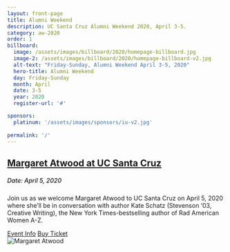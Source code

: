 ```yaml
---
layout: front-page
title: Alumni Weekend
description: UC Santa Cruz Alumni Weekend 2020, April 3-5.
category: aw-2020
order: 1
billboard:
  image: /assets/images/billboard/2020/homepage-billboard.jpg
  image-2: /assets/images/billboard/2020/homepage-billboard-v2.jpg
  alt-text: "Friday-Sunday, Alumni Weekend April 3-5, 2020"
  hero-title: Alumni Weekend
  day: Friday-Sunday
  month: April
  date: 3-5
  year: 2020
  register-url: '#'

sponsors:
  platinum: '/assets/images/sponsors/iu-v2.jpg'
  
permalink: '/'
---
```


<section class="content-w-media left haltered blue">
  <div class="grid-container large">
    <div class="inner">
      <div class="content">
          <h2 class="underline"><a href="#">Margaret Atwood at UC Santa Cruz</a></h2>
          <h5 style="font-weight: 500">Date: April 5, 2020</h5>
          <p>Join us as we welcome Margaret Atwood to UC Santa Cruz on April 5, 2020 where she’ll be in conversation with author Kate Schatz (Stevenson ‘03, Creative Writing), the New York Times-bestselling author of Rad American Women A-Z.</p>
          <div class="content-foot-links">
            <a class="btn-link" href="/atwood">Event Info</a>
            <a class="button primary expanded" href="#">Buy Ticket</a>
          </div>
      </div>
      <div class="media">
          <img src="atwood/images/atwood-homepage.jpg" alt="Margaret Atwood">
      </div>
    </div>
  </div>
</section>

<!--
<section class="heading">
    <h2 class="underline">Thank you to our sponsors</h2><br/>
    <h3>Platinum</h3>
</section>

<div class="grid-container large mt-25">
  <div class="grid-x grid-margin-x align-center">
    <div class="cell large-4">
      <div class="closing-blocks">
        <a href="https://soundcloud.com/ucsantacruz/sets/storycruz">
          <div class="image">
              <img src="/assets/images/sponsors/iu-v2.jpg" alt="Alumni Association">
          </div>
        </a>
      </div>
    </div>
  </div>
</div>


<section class="heading">
    <h3>Gold</h3>
</section>

<div class="grid-container large mt-25">
  <div class="grid-x grid-margin-x align-center">
    <div class="cell large-3">
      <div class="closing-blocks">
        <a href="https://soundcloud.com/ucsantacruz/sets/storycruz">
          <div class="image">
             <img src="/assets/images/sponsors/iu-v2.jpg" alt="Alumni Association">
          </div>
        </a>
      </div>
    </div>
  </div>
</div>


<section class="heading">
    <h3>Bronze</h3>
</section>

<div class="grid-container large mt-25">
  <div class="button-list align-center">
    <a href="#" target="_blank"><strong>Company Name 3</strong></a>
  </div>
</div>
<p></p>
-->

